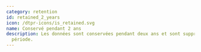 ```yaml
---
category: retention
id: retained_2_years
icon: /dtpr-icons/is_retained.svg
name: Conservé pendant 2 ans
description: Les données sont conservées pendant deux ans et sont supprimées aprés cette
  période.
---
```

